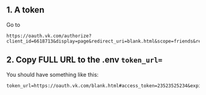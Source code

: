 ## 1. A token

Go to
```
https://oauth.vk.com/authorize?client_id=6618713&display=page&redirect_uri=blank.html&scope=friends&response_type=token&v=5.130&state=123456
```

## 2. Copy FULL URL to the .env `token_url=`
You should have something like this:
```
token_url=https://oauth.vk.com/blank.html#access_token=23523525234&expires_in=86400&user_id=44411142&state=123456
```
